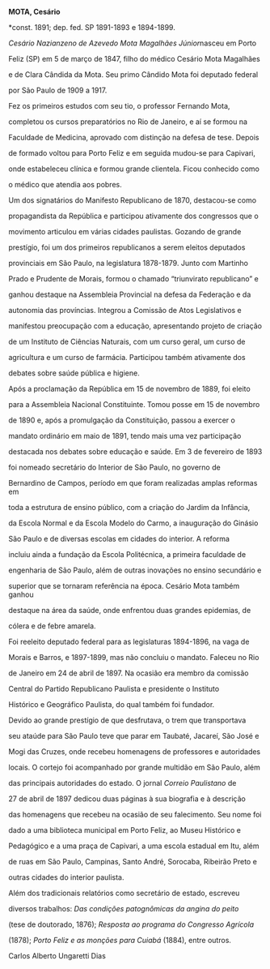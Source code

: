 **MOTA, Cesário**



\*const. 1891; dep. fed. SP 1891-1893 e 1894-1899.



*Cesário Nazianzeno de Azevedo Mota Magalhães Júnior*nasceu em Porto

Feliz (SP) em 5 de março de 1847, filho do médico Cesário Mota Magalhães

e de Clara Cândida da Mota. Seu primo Cândido Mota foi deputado federal

por São Paulo de 1909 a 1917.



Fez os primeiros estudos com seu tio, o professor Fernando Mota,

completou os cursos preparatórios no Rio de Janeiro, e aí se formou na

Faculdade de Medicina, aprovado com distinção na defesa de tese. Depois

de formado voltou para Porto Feliz e em seguida mudou-se para Capivari,

onde estabeleceu clínica e formou grande clientela. Ficou conhecido como

o médico que atendia aos pobres.



Um dos signatários do Manifesto Republicano de 1870, destacou-se como

propagandista da República e participou ativamente dos congressos que o

movimento articulou em várias cidades paulistas. Gozando de grande

prestígio, foi um dos primeiros republicanos a serem eleitos deputados

provinciais em São Paulo, na legislatura 1878-1879. Junto com Martinho

Prado e Prudente de Morais, formou o chamado “triunvirato republicano” e

ganhou destaque na Assembleia Provincial na defesa da Federação e da

autonomia das províncias. Integrou a Comissão de Atos Legislativos e

manifestou preocupação com a educação, apresentando projeto de criação

de um Instituto de Ciências Naturais, com um curso geral, um curso de

agricultura e um curso de farmácia. Participou também ativamente dos

debates sobre saúde pública e higiene.



Após a proclamação da República em 15 de novembro de 1889, foi eleito

para a Assembleia Nacional Constituinte. Tomou posse em 15 de novembro

de 1890 e, após a promulgação da Constituição, passou a exercer o

mandato ordinário em maio de 1891, tendo mais uma vez participação

destacada nos debates sobre educação e saúde. Em 3 de fevereiro de 1893

foi nomeado secretário do Interior de São Paulo, no governo de

Bernardino de Campos, período em que foram realizadas amplas reformas em

toda a estrutura de ensino público, com a criação do Jardim da Infância,

da Escola Normal e da Escola Modelo do Carmo, a inauguração do Ginásio

São Paulo e de diversas escolas em cidades do interior. A reforma

incluiu ainda a fundação da Escola Politécnica, a primeira faculdade de

engenharia de São Paulo, além de outras inovações no ensino secundário e

superior que se tornaram referência na época. Cesário Mota também ganhou

destaque na área da saúde, onde enfrentou duas grandes epidemias, de

cólera e de febre amarela.



Foi reeleito deputado federal para as legislaturas 1894-1896, na vaga de

Morais e Barros, e 1897-1899, mas não concluiu o mandato. Faleceu no Rio

de Janeiro em 24 de abril de 1897. Na ocasião era membro da comissão

Central do Partido Republicano Paulista e presidente o Instituto

Histórico e Geográfico Paulista, do qual também foi fundador.



Devido ao grande prestígio de que desfrutava, o trem que transportava

seu ataúde para São Paulo teve que parar em Taubaté, Jacareí, São José e

Mogi das Cruzes, onde recebeu homenagens de professores e autoridades

locais. O cortejo foi acompanhado por grande multidão em São Paulo, além

das principais autoridades do estado. O jornal *Correio Paulistano* de

27 de abril de 1897 dedicou duas páginas à sua biografia e à descrição

das homenagens que recebeu na ocasião de seu falecimento. Seu nome foi

dado a uma biblioteca municipal em Porto Feliz, ao Museu Histórico e

Pedagógico e a uma praça de Capivari, a uma escola estadual em Itu, além

de ruas em São Paulo, Campinas, Santo André, Sorocaba, Ribeirão Preto e

outras cidades do interior paulista.



Além dos tradicionais relatórios como secretário de estado, escreveu

diversos trabalhos: *Das condições patognômicas da angina do peito*

(tese de doutorado, 1876); *Resposta ao programa do Congresso Agrícola*

(1878); *Porto Feliz e as monções para Cuiabá* (1884), entre outros.



Carlos Alberto Ungaretti Dias



